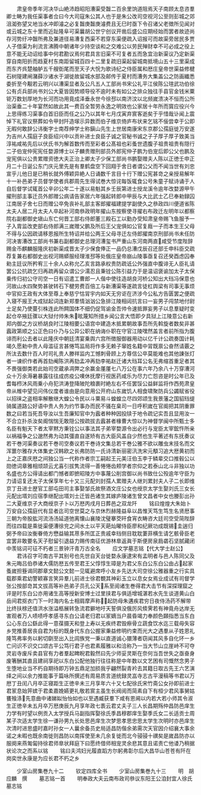 <!-- { "loadSidebar": true } -->
　　肃皇帝季年河决华山絶沛趋昭阳漕渠受齧二百余里饷道阻焉天子南顾太息咨羣卿士畴为我任渠事者佥曰今大司寇朱公其人也于是朱公改司空视河公至则彭城之郊沮洳弥望又地当水冲即濬之必复齧庚齧庚濬费且无巳时亟下令召诸父老徴所见闻对或云城之东十里而近趾隆阜可渠曩胡公世宁创议开凿后盛公应期经始而罢者故迹尚存河势纡冲齧所弗及兼道径易漕复西渠不若穿东渠便疏入诏报可而故渠旁居民多贾人子借渠为利流言沸腾中朝诸年少持空谈和之交难公以劳民殚财幸不可必成之役上意不能无动诏给事中何君勘议焉何君具言旧渠不可复者五而急宜治新渠议乃定新渠穿自南阳折而趋夏村东南距留城百四十二里复疏旧渠起留城南抵境山五十三里渠成而东齐呉楚舳舻五千艘衘尾而至天子大恱为歌诗纪之侍臣属和厯庄皇帝世渠益修楗石树隄建闸潴薛沙诸水于湖徙故留城水部及邮传于夏村而漕务大集盖公之防画纎悉委折至今觏若云明兴以漕渠显者及公凡五人工部尚书宋公礼平江侯陈公瑄武功伯徐公有贞兵部尚书刘公大夏皆因势顺导役不逾时未有如公之排众独往手县官金钱米粟钜万数划厚地为长河而功用竟成泽垂永世今徐邳以南济汶以北频嵗溃决不恒而公所治渠垂二十年宴然如故此其一费百全暂劳永逸之明效也公家居十年所而寳应役兴今上思得练习渠事白首旧臣而任之公乃以其年七月戊寅弃賔客逝矣于乎惜哉讣闻上震悼下礼官议祭葬如令甲封阡造塜示异数而伯子维京倚庐布状来乞铭不佞尝幸于公即无暇何敢辞公讳衡字士南荐绅学士称鎭山先生上世居南康宋东京郡公孺庭徙万安遂为吉州人孺庭子良臣绍兴中以贡补进士良臣子诚之官秘书诚之子子厚子厚子致美当淳祐咸祐先后以伏氏书为解首数传而至彩者公髙祖也彩蚤世遗腹子祖贵祖贵有隠行二子伯宠仲宪宪任婺源博士以子麟贵赠刑部员外郎宪仲子鹏为伯宠后即公父也鹏及宠宪俱以公贵累赠资徳大夫正治上卿太子少保工部尚书鹏娶赠夫人陈以正徳壬申正月二十日诞公东门庆元里先是有羣鹤盘空下回翔于舍日者谓公父而不闻当世有刘忠宣乎儿他日是已稍长就外傅颖异絶人日诵数千言目十行下赠公宪甚竒之亲授易解年十一补邑弟子员督学使者呉郡周先生得试巻大惊诧每饭辄食公号朱童子赋诗诵于人自后督学试辄首公辛卯公年二十遂以易魁其乡壬辰第进士授龙溪令逾年改婺源甲午擢刑部主事迁员外郎赠公病请告家居六年强起转郎中甲辰与大比武士乙巳奉勑録囚江南居子舍七日而赠公卒免丧补礼部主客郎擢福建提学副使久之叅政四川便道省陈太夫人居二月太夫人卒起补河南叅政明年擢山东按察使寻擢右布政迁左明年以都察院右副都御史塡山东亡何晋工部右侍郎董三殿石工以勤办受知肃皇帝赐飞鱼服予一子入胄监改吏部右侍郎满三嵗赠父鹏及所后王父宠俱如公官复廕一子而本生王父母不得与公因疏请移恩报所生特诏并给公两王父母寻迁左侍郎擢南京刑部尚书未任防河决害漕改工部尚书兼右副都御史总理河漕玺书严重山东河南两直咸受节度陛辞赐金币麒麟服隆庆初新渠成晋太子少保食俸正一品仍总漕戊辰召还部壬申科臣交疏荐复兼右都御史出视河赐蟒服经理淮邳等处俄庄皇帝崩山陵事亟复召还癸酉虑囚奉勑主廷议所矜宥三十余人众称允乙亥言路承权贵防疏诋公外强直中腹诽无人臣礼请罢公公抗疏乞归再疏再留众谓公少濡忍且秉铨公陈引益力于是温诏褒谕加太子太保乗传归初公守司空一日有诏遣工曹郎一人偕中使往造胡良河桥公知出大珰冯保意也河故山水四聚势甚驶转石下楗劳费百倍工与新漕渠等遂疏言徒杠舆梁有司事无事烦中官抑王政有大体至尊上奉慈宁怙冐宇内如天无穷讵在济涉今公私方告匮罢之便疏入寝不报王大成狱起词连新郑羣情汹汹公急排江陵相闼抗言曰一妄男子闯禁地付尉士足矣乃使蔓引株连此所闗国体不细仍促驾谕金吾帅令速抵罪妄男子以息羣疑时变起仓卒掖廷骤以大狱付帅朱朱昡蔑知所措乡闻公言大悟即夕具狱上江陵意公右新郑内御之方议桥胡良时江陵相要公语宫中建造木抵累朝故事吾所先斡旋者数矣非甚蠧政第顺之公正色曰仆乃与公异公职在纳诲仆职在守官江陵嘿然盖言者前所指为腹诽而利公去者以此隆庆中朝廷清宴乗舆六宫所徴服御器用动以亿千计公疏奏国计耗竭久愿勑中贵人母滥征言甚惓笃监局将作多无赖子窜姓名籍中冐既禀公奋然请覈之所汰去数什百人时司礼贵人滕祥监内工憾刺骨顾上方尊信公卒莫能难也其他諌张灯者一谏织作者再首劾阉陈洪再劾孟冲再劾李祐赵迁诸大珰耳公名无弗缩首重足者其不畏强御类若此始司空蔵承凋弊之余赢金厪厪七八万公在事六年乃余八十万穿漕河众十万余溽暑暴露往往成疠疫公噢休抚摩行视医药咸乐为尽力亡怨咨是时公年已及耆每栉沐风雨乗小舟犯洪涛登降陂陀粮裹时絶左右不任罢馁公益鲜监将作西苑肃皇帝从帷中望见问伟仪度者谁由是向意用公开府山东嵗饥人相食啸聚防兵公蠲赋省役以招徕之盗相率解散继大蝗公令民以斗粟易斗蝗蝗立尽四郊颂生我景藩之国貂珰缇骑属道路公好语中贵人务为约节事办而民不骚在臬司一日呼积嵗在官阍把其阴重罪数之曰若当死吾导汝以生吾廉知官中为蠧者种种因投牍于地令疏记实吾且显用汝一不合立扑杀汝矣阍惴惴无敢隠公按疏拔去蠧甚者椽曹大惊以为神督学闽中所甄士多名臣有魁天下者太宰黙方秉铨公以事法其子弟宰婺源令出必行与宠臣太宰鋐忤所亲以祸福争之公邈然弗为动其彊直自遂矫有古大臣风盖自少然也生平著述有东抚奏议若干巻河渠奏议若干巻司空奏议若干巻诗文集总若干巻公雅不欲以雕虫末技名而文浑噩尔雅存大体集史汉韩欧之长弗防防一氏诗清新丽密汛洗宋元頺习追大厯黄初而上之正嘉庆厯之间独公当一代称作者宗工嗣起王元美汪伯玉李于鳞辈交口推毂公以勋徳词章雅相颃颉云尤喜引拔隽流得一善惓惓齿颊学者宗仰之若泰山北斗非独以功名盛也方公得请出都门憾者即摭昭陵方中事蔑公削宫御以尚书致仕公殁逾年守臣为力请诏复还太子太保享年七十又三元配刘封孺人累赠夫人继刘累封夫人子二长即维京丁丑进士歴官工部屯田司主事娶邹氏故祭酒文庄公女也绶京太学生娶刘氏三女长元配出壻刘应宿季继配出壻刘士迁皆邑诸生其嫁庐陵诸生曾文昌者中女也媵彭出孙二大夏维京子大商绶京子卜以万厯丙戌月日葬邑之双龙阡
　　铭曰煌煌大朱始卜万安自公孺庭代有显者迄司空世莫之与京休烈赫隆益阜以昌惟天笃生笃生名贤厯事三朝为帝股肱河流汤汤延道弛离懐山襄陵沈璧搴茭旰食宵衣畴咨大廷司空受简陛辞而往四载是乘徙渠便漕徐兖之间水土以平天葩灿曜侍臣廖和纪厥功成既锡圭遄归弼予帝曰汝衡眷倚方懋益输其荩多所匡正贵戚幸珰侧目耽耽萋菲横生请乞骸骨臣老宜罢非敢要名天子慰留引退益力赐传南征优游林臯返眞于斯便房泉扃砻石坚腻藏闭中羡铭词可征不朽者三景钟汗青万古全名
　　应文学墓志铭【代大学士赵公】
　　君讳召字可南古平其别号也先世自天台徙婺永康逮宋有孟明者与邑人陈同父及朱元晦吕伯恭诸大儒防厯五传至君王父惇惇生璋是为君父东白公东白公由占起家蚤嵗担簦谒同郡章文懿公文懿一见辄避席呼小友乡先达大司空徐公雅器重之行实具载郡乘君幼警颖寡言笑异羣儿前进士徐君覩其神彩玉立以息女女焉业成试有司督学张公按部竒其文拔高等补邑弟子员孔公天系至阅诸生巻得君大击节有深探理窟之评是时东白公亦用诸生高等授新安博士过里挟君与俱适增城湛若水先生谈道黄山白岳间君抠衣门下一时海内名士相肩摩声称起防母朱遘疾君穷日夜侍汤药不解带比终扶榇还值洪水涨溢柩展转急流君擗地吁天誓俱没俄厉风倐霁若有神竟舟达岸无害观者万人啧啧呼孝感寻东白公请老归君以冡嫡当户晨昏竭力奉颜色頥指悉当东白公心东白公繇此得一意葆摄天和登上寿以无疾终君毁瘵骨立蔬食饮水迄三载毋失容乡党推善居丧自君为标的既身代东白公握家秉益修明约束而光大之遇羣从子姓恩礼隆笃弗率务以躬切劘至出入比闾族党一秉以直道诚心獧薄者窃闻其风多自化环一乡亡问识不识交口颂古平公笃行君子也君素履雅以和洽称乃一当大节山立崖峙不可夺灵岩寺废斥卖县官有力者羣起睥睨君毅然曰先少师妥灵斯在奈何当吾世失之亟奋身废箸酬其直且建祠享祀以东白公配他独行往往称是中年数以文艺困有司慨然念男子生堕地业当不朽自期待即万钟五鼎足加损我乎翩然裂青衿去其籍日取古先王六艺演绎之间以余力推能事于篇咏所撰述有周易质言道统録灵嵓寺志古平漫稿等书君以万厯丁丑闰八月卒正寝距生正徳辛未三月享年六十又七配徐氏宋竹斋公女孙即前进士君冡息始笄嫔于君柔嘉娩嬿更礼敬若賔主虽生长阀阅而简素自下有桓少君风事舅姑饔飱涤先意曲中诸娣姒怡怡如也以至遇臧获羣下咸有恩阃以内若大若小师其令淑生正徳辛未五月卒万厯庚辰九月享年政七袠云君丈夫子三人长昌期殇仲昌防邑庠生力学有时望以例贡入太学授兵马副指挥娶徐氏季昌穆郡庠生娶季氏女二长适贡士周某子次适太学生徐一谦孙男九长处思邑庠生次梦思孝思忠思太学生次明时亦邑庠生次清时进思盛时嘉时孙女一人曩余备员史局适昌防偕余弟需次天官因介绍襄大事余诺之未暇也既余南徙则昌防以南挥使至未几余复徙而北今骎骎十禩矣是嵗昌防亦以服阕来燕匍匐持徐君师臯状拜庭下曰愿终借师相宠灵余悲其意且诺责亡他诿乃稍据状论次之而系以铭
　　铭曰夫鸿妇光履直蹈方尔躬弗彰尔后大昌华山苍苍有阡在岗奕世永康是为应长君不朽之乡









　　少室山房集巻九十二
　　钦定四库全书
　　少室山房集巻九十三
　　明　胡应麟　撰
　　墓志铭一首
　　明奉政大夫云南布政司叅议东阳王公洎封宜人徐氏墓志铭
